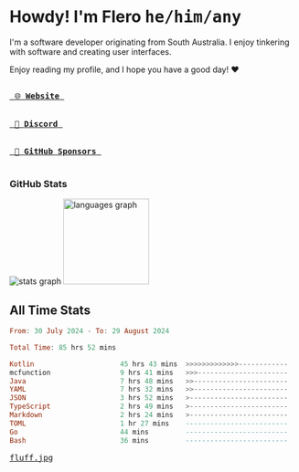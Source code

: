 # Howdy! I'm Flero <kbd>he/him/any</kbd>

I'm a software developer originating from South Australia. I enjoy tinkering with software and creating user interfaces.

Enjoy reading my profile, and I hope you have a good day! :heart:

<a href="https://flero.dev/">
    <kbd>
        <br>
        &nbsp;🌐 <strong>Website</strong>&nbsp;
        <br>
        <br>
    </kbd>
</a>

<a href="https://discord.com/users/1059375676769189938">
    <kbd>
        <br>
        &nbsp;💬 <strong>Discord</strong>&nbsp;
        <br>
        <br>
    </kbd>
</a>

<a href="https://github.com/sponsors/flerouwu">
    <kbd>
        <br>
        &nbsp;🩷 <strong>GitHub Sponsors</strong>&nbsp;
        <br>
        <br>
    </kbd>
</a>

### GitHub Stats
<!-- <p> allows it to be shown side-by-side -->
<div>
  <img src="https://github-readme-stats.vercel.app/api?hide_title=true&hide_rank=false&show_icons=true&include_all_commits=true&count_private=true&disable_animations=true&theme=github_dark&locale=en&hide_border=true&username=flerouwu" alt="stats graph"  />
  <img src="https://github-readme-stats.vercel.app/api/top-langs?locale=en&hide_title=false&langs_count=5&theme=github_dark&hide_border=true&username=flerouwu&layout=compact" alt="languages graph" height="150"  />
</div>

## All Time Stats

<!--START_SECTION:waka-->

```haskell
From: 30 July 2024 - To: 29 August 2024

Total Time: 85 hrs 52 mins

Kotlin                     45 hrs 43 mins  >>>>>>>>>>>>>------------   53.15 %
mcfunction                 9 hrs 41 mins   >>>----------------------   11.27 %
Java                       7 hrs 48 mins   >>-----------------------   09.08 %
YAML                       7 hrs 32 mins   >>-----------------------   08.76 %
JSON                       3 hrs 52 mins   >------------------------   04.50 %
TypeScript                 2 hrs 49 mins   >------------------------   03.28 %
Markdown                   2 hrs 24 mins   >------------------------   02.79 %
TOML                       1 hr 27 mins    -------------------------   01.69 %
Go                         44 mins         -------------------------   00.86 %
Bash                       36 mins         -------------------------   00.71 %
```

<!--END_SECTION:waka-->

<a href="https://raw.githubusercontent.com/flerouwu/flerouwu/main/fluff.jpg">
  <kbd>fluff.jpg</kbd>
</a>
